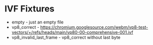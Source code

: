 # IVF Fixtures

* empty - just an empty file
* vp8_correct - https://chromium.googlesource.com/webm/vp8-test-vectors/+/refs/heads/main/vp80-00-comprehensive-001.ivf
* vp8_invalid_last_frame - vp8_correct without last byte
